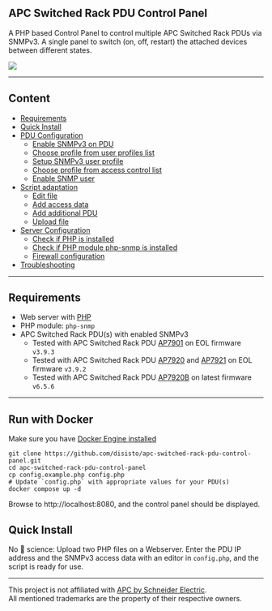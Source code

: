 ## APC Switched Rack PDU Control Panel
A PHP based Control Panel to control multiple APC Switched Rack PDUs via SNMPv3. A single panel to switch (on, off, restart) the attached devices between different states.

<img src="https://github.com/disisto/apc-switched-rack-pdu-control-panel/raw/main/img/0_apc_pdu_control_panel.gif">

---

## Content


- [Requirements](https://github.com/disisto/apc-switched-rack-pdu-control-panel/wiki#requirements)
- [Quick Install](https://github.com/disisto/apc-switched-rack-pdu-control-panel/wiki#quick-install)
- [PDU Configuration](https://github.com/disisto/apc-switched-rack-pdu-control-panel/wiki#pdu-configuration)
  - [Enable SNMPv3 on PDU](https://github.com/disisto/apc-switched-rack-pdu-control-panel/wiki#1-enable-snmpv3-on-pdu)
  - [Choose profile from user profiles list](https://github.com/disisto/apc-switched-rack-pdu-control-panel/wiki#2-choose-profile-from-user-profiles-list)
  - [Setup SNMPv3 user profile](https://github.com/disisto/apc-switched-rack-pdu-control-panel/wiki#3-setup-snmpv3-user-profile)
  - [Choose profile from access control list](https://github.com/disisto/apc-switched-rack-pdu-control-panel/wiki#4-choose-profile-from-access-control-list)
  - [Enable SNMP user](https://github.com/disisto/apc-switched-rack-pdu-control-panel/wiki#5-enable-snmp-user)
- [Script adaptation](https://github.com/disisto/apc-switched-rack-pdu-control-panel/wiki#script-adaptation)
  - [Edit file](https://github.com/disisto/apc-switched-rack-pdu-control-panel/wiki#1-edit-file)
  - [Add access data](https://github.com/disisto/apc-switched-rack-pdu-control-panel/wiki#2-add-access-data)
  - [Add additional PDU](https://github.com/disisto/apc-switched-rack-pdu-control-panel/wiki#3-add-additional-pdu)
  - [Upload file](https://github.com/disisto/apc-switched-rack-pdu-control-panel/wiki#4-upload-file)
- [Server Configuration](https://github.com/disisto/apc-switched-rack-pdu-control-panel/wiki#server-configuration)
  - [Check if PHP is installed](https://github.com/disisto/apc-switched-rack-pdu-control-panel/wiki#1-check-if-php-is-installed)
  - [Check if PHP module php-snmp is installed](https://github.com/disisto/apc-switched-rack-pdu-control-panel/wiki#2-check-if-php-module-php-snmp-is-installed)
  - [Firewall configuration](https://github.com/disisto/apc-switched-rack-pdu-control-panel/wiki#3-firewall-configuration)
- [Troubleshooting](https://github.com/disisto/apc-switched-rack-pdu-control-panel/wiki#troubleshooting)

---

## Requirements
+ Web server with <a href="https://github.com/php/php-src">PHP</a>
+ PHP module: `php-snmp`
+ APC Switched Rack PDU(s) with enabled SNMPv3 
  * Tested with APC Switched Rack PDU <a href="https://www.apc.com/us/en/product/AP7901/rack-pdu-switched-1u-20a-120v-8520/">AP7901</a> on EOL firmware `v3.9.3`
  * Tested with APC Switched Rack PDU <a href="https://www.apc.com/shop/my/en/products/Rack-PDU-Switched-1U-12A-208V-10A-230V-8-C13/P-AP7920">AP7920</a> and <a href="https://www.apc.com/shop/my/en/products/Rack-PDU-Switched-1U-12A-208V-10A-230V-8-C13/P-AP7921">AP7921</a> on EOL firmware `v3.9.2`
  * Tested with APC Switched Rack PDU <a href="https://www.apc.com/shop/my/en/products/Rack-PDU-Switched-1U-12A-208V-10A-230V-8-C13/P-AP7920B">AP7920B</a> on latest firmware `v6.5.6`

---

## Run with Docker

Make sure you have [Docker Engine installed](https://docs.docker.com/engine/install/)

```shell
git clone https://github.com/disisto/apc-switched-rack-pdu-control-panel.git
cd apc-switched-rack-pdu-control-panel
cp config.example.php config.php
# Update `config.php` with appropriate values for your PDU(s)
docker compose up -d
```

Browse to http://localhost:8080, and the control panel should be displayed.

## Quick Install
No&nbsp;🚀&nbsp;science: Upload two PHP files on a Webserver. Enter the PDU IP address and the SNMPv3 access data with an editor in `config.php`, and the script is ready for use.

---
This project is not affiliated with <a href="https://www.apc.com/">APC by Schneider Electric</a>.<br>
All mentioned trademarks are the property of their respective owners.
